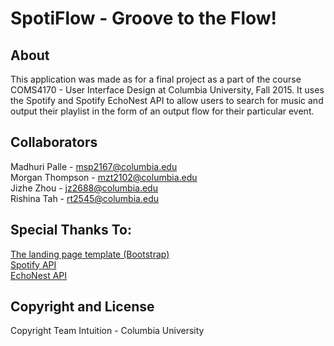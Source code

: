 # SpotiFlow - Groove to the Flow!

## About

This application was made as for a final project as a part of the course COMS4170 - User Interface Design at Columbia University, Fall 2015. It uses the Spotify and Spotify EchoNest API to allow users to search for music and output their playlist in the form of an output flow for their particular event.

## Collaborators

Madhuri Palle - msp2167@columbia.edu <br />
Morgan Thompson - mzt2102@columbia.edu <br />
Jizhe Zhou - jz2688@columbia.edu <br />
Rishina Tah - rt2545@columbia.edu <br />

## Special Thanks To:

[The landing page template (Bootstrap)](http://startbootstrap.com/template-overviews/landing-page/) <br />
[Spotify API](https://developer.spotify.com/web-api/) <br />
[EchoNest API](http://developer.echonest.com) <br />

## Copyright and License
Copyright Team Intuition - Columbia University
